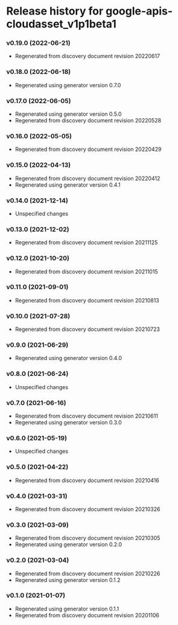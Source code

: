 # Release history for google-apis-cloudasset_v1p1beta1

### v0.19.0 (2022-06-21)

* Regenerated from discovery document revision 20220617

### v0.18.0 (2022-06-18)

* Regenerated using generator version 0.7.0

### v0.17.0 (2022-06-05)

* Regenerated using generator version 0.5.0
* Regenerated from discovery document revision 20220528

### v0.16.0 (2022-05-05)

* Regenerated from discovery document revision 20220429

### v0.15.0 (2022-04-13)

* Regenerated from discovery document revision 20220412
* Regenerated using generator version 0.4.1

### v0.14.0 (2021-12-14)

* Unspecified changes

### v0.13.0 (2021-12-02)

* Regenerated from discovery document revision 20211125

### v0.12.0 (2021-10-20)

* Regenerated from discovery document revision 20211015

### v0.11.0 (2021-09-01)

* Regenerated from discovery document revision 20210813

### v0.10.0 (2021-07-28)

* Regenerated from discovery document revision 20210723

### v0.9.0 (2021-06-29)

* Regenerated using generator version 0.4.0

### v0.8.0 (2021-06-24)

* Unspecified changes

### v0.7.0 (2021-06-16)

* Regenerated from discovery document revision 20210611
* Regenerated using generator version 0.3.0

### v0.6.0 (2021-05-19)

* Unspecified changes

### v0.5.0 (2021-04-22)

* Regenerated from discovery document revision 20210416

### v0.4.0 (2021-03-31)

* Regenerated from discovery document revision 20210326

### v0.3.0 (2021-03-09)

* Regenerated from discovery document revision 20210305
* Regenerated using generator version 0.2.0

### v0.2.0 (2021-03-04)

* Regenerated from discovery document revision 20210226
* Regenerated using generator version 0.1.2

### v0.1.0 (2021-01-07)

* Regenerated using generator version 0.1.1
* Regenerated from discovery document revision 20201106

